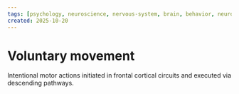 ```yaml
---
tags: [psychology, neuroscience, nervous-system, brain, behavior, neurotransmitters]
created: 2025-10-20
---
```

# Voluntary movement

Intentional motor actions initiated in frontal cortical circuits and executed via descending pathways.
